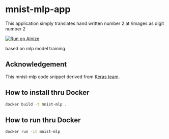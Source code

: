 # mnist-mlp-app
This application simply translates hand written number 2 at /images as digit number 2

[![Run on Ainize](https://ainize.ai/images/run_on_ainize_button.svg)](https://ainize.web.app/redirect?git_repo=https://github.com/d9b3692/mnist-mlp-app)

based on mlp model training.

## Acknowledgement
This mnist-mlp code snippet derived from [Keras team](https://github.com/keras-team/keras/blob/keras-2/examples/mnist_mlp.py).

## How to install thru Docker
```sh
docker build -t mnist-mlp .
```

## How to run thru Docker
```sh
docker run -it mnist-mlp
```